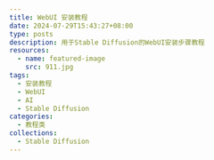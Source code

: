 ```yaml
---
title: WebUI 安装教程
date: 2024-07-29T15:43:27+08:00
type: posts
description: 用于Stable Diffusion的WebUI安装步骤教程
resources:
  - name: featured-image
    src: 911.jpg
tags:
  - 安装教程
  - WebUI
  - AI
  - Stable Diffusion
categories:
  - 教程类
collections:
  - Stable Diffusion
---
```

